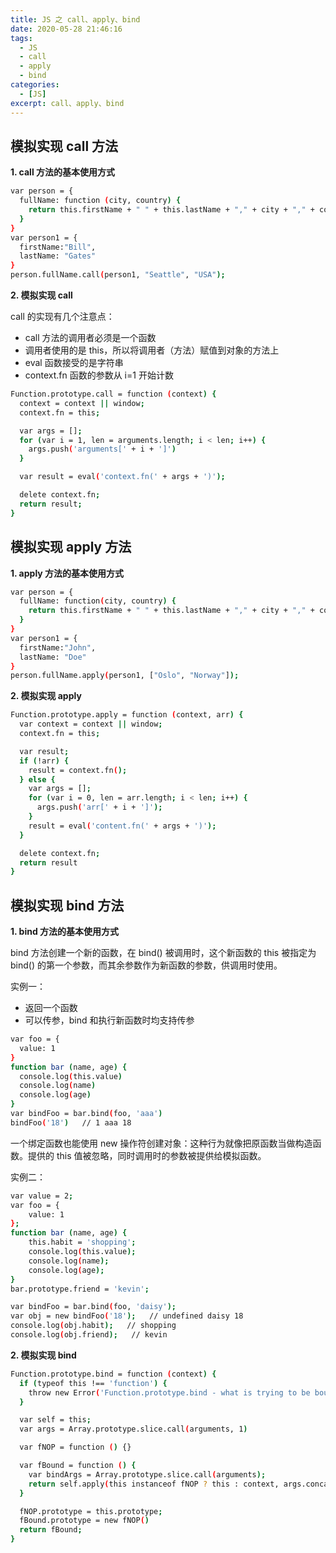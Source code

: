 ```yaml
---
title: JS 之 call、apply、bind
date: 2020-05-28 21:46:16
tags:
  - JS
  - call
  - apply
  - bind
categories:
  - [JS]
excerpt: call、apply、bind
---
```


## 模拟实现 call 方法

**1. call 方法的基本使用方式**

```bash
var person = {
  fullName: function (city, country) {
    return this.firstName + " " + this.lastName + "," + city + "," + country;
  }
}
var person1 = {
  firstName:"Bill",
  lastName: "Gates"
}
person.fullName.call(person1, "Seattle", "USA");
```

**2. 模拟实现 call**

call 的实现有几个注意点：

- call 方法的调用者必须是一个函数
- 调用者使用的是 this，所以将调用者（方法）赋值到对象的方法上
- eval 函数接受的是字符串
- context.fn 函数的参数从 i=1 开始计数

```bash
Function.prototype.call = function (context) {
  context = context || window;
  context.fn = this;

  var args = [];
  for (var i = 1, len = arguments.length; i < len; i++) {
    args.push('arguments[' + i + ']')
  }

  var result = eval('context.fn(' + args + ')');

  delete context.fn;
  return result;
}
```

## 模拟实现 apply 方法

**1. apply 方法的基本使用方式**

```bash
var person = {
  fullName: function(city, country) {
    return this.firstName + " " + this.lastName + "," + city + "," + country;
  }
}
var person1 = {
  firstName:"John",
  lastName: "Doe"
}
person.fullName.apply(person1, ["Oslo", "Norway"]);
```

**2. 模拟实现 apply**

```bash
Function.prototype.apply = function (context, arr) {
  var context = context || window;
  context.fn = this;

  var result;
  if (!arr) {
    result = context.fn();
  } else {
    var args = [];
    for (var i = 0, len = arr.length; i < len; i++) {
      args.push('arr[' + i + ']');
    }
    result = eval('content.fn(' + args + ')');
  }

  delete context.fn;
  return result
}
```

## 模拟实现 bind 方法

**1. bind 方法的基本使用方式**

bind 方法创建一个新的函数，在 bind() 被调用时，这个新函数的 this 被指定为 bind() 的第一个参数，而其余参数作为新函数的参数，供调用时使用。

实例一：

- 返回一个函数
- 可以传参，bind 和执行新函数时均支持传参

```bash
var foo = {
  value: 1
}
function bar (name, age) {
  console.log(this.value)
  console.log(name)
  console.log(age)
}
var bindFoo = bar.bind(foo, 'aaa')
bindFoo('18')   // 1 aaa 18
```

一个绑定函数也能使用 new 操作符创建对象：这种行为就像把原函数当做构造函数。提供的 this 值被忽略，同时调用时的参数被提供给模拟函数。

实例二：

```bash
var value = 2;
var foo = {
    value: 1
};
function bar (name, age) {
    this.habit = 'shopping';
    console.log(this.value);
    console.log(name);
    console.log(age);
}
bar.prototype.friend = 'kevin';

var bindFoo = bar.bind(foo, 'daisy');
var obj = new bindFoo('18');   // undefined daisy 18
console.log(obj.habit);   // shopping
console.log(obj.friend);   // kevin
```

**2. 模拟实现 bind**

```bash
Function.prototype.bind = function (context) {
  if (typeof this !== 'function') {
    throw new Error('Function.prototype.bind - what is trying to be bound is not callable');
  }

  var self = this;
  var args = Array.prototype.slice.call(arguments, 1)

  var fNOP = function () {}

  var fBound = function () {
    var bindArgs = Array.prototype.slice.call(arguments);
    return self.apply(this instanceof fNOP ? this : context, args.concat(bindArgs))
  }

  fNOP.prototype = this.prototype;
  fBound.prototype = new fNOP()
  return fBound;
}
```
